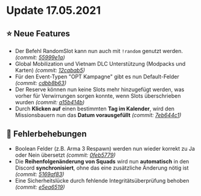 # Update 17.05.2021

## ⭐ Neue Features

* Der Befehl RandomSlot kann nun auch mit `!random` genutzt werden. _(commit: _[_55999e1a_](https://github.com/Alf-Melmac/slotbotServer/commit/55999e1a4fd2787d94316f7c1b443543a49e7052)_)_
* Global Mobilization und Vietnam DLC Unterstützung (Modpacks und Karten) _(commit: _[_12cabab5_](https://github.com/Alf-Melmac/slotbotServer/commit/12cabab551ab9eac2054b3ab9fdf84a791a21ff2)_)_
* Für den Event-Typen "OPT Kampagne" gibt es nun Default-Felder _(commit: _[_cdbb8b63_](https://github.com/Alf-Melmac/slotbotServer/commit/cdbb8b6366f9b059a07c7ca4dd660bf64ba97f4e)_)_
* Der Reserve können nun keine Slots mehr hinzugefügt werden, was vorher für Verwirrungen sorgen konnte, wenn Slots überschrieben wurden _(commit: _[_a15b414b_](https://github.com/Alf-Melmac/slotbotServer/commit/a15b414b639ea86fa6db67534ad953bc702cc0ec)_)_
* Durch **Klicken auf** einen bestimmten **Tag im Kalender**, wird den Missionsbauern nun das **Datum vorausgefüllt** _(commit: _[_7eb644c1_](https://github.com/Alf-Melmac/slotbotServer/commit/7eb644c1e8b059811658f308c50a9811abfb5b72)_)_

## 🐞 Fehlerbehebungen

* Boolean Felder (z.B. Arma 3 Respawn) werden nun wieder korrekt zu Ja oder Nein übersetzt _(commit: _[_0feb5779_](https://github.com/Alf-Melmac/slotbotServer/commit/0feb57796f00a674dca015b5d2cd1facd10c2b71)_)_
* Die **Reihenfolgenänderung von Squads** wird nun **automatisch** in den Discord **synchronisiert**, ohne das eine zusätzliche Änderung nötig ist _(commit: _[_5169af83_](https://github.com/Alf-Melmac/slotbotServer/commit/5169af8370e107eece91b69c8247f344e26b3a36)_)_
* Eine Sicherheitslücke durch fehlende Integritätsüberprüfung behoben _(commit: _[_e5ea6519_](https://github.com/Alf-Melmac/slotbotServer/commit/e5ea65199d9169d5406e57a14c648a1c4bb26ab5)_)_
